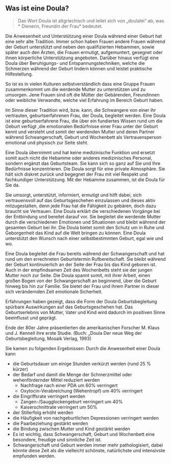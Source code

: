 ## Was ist eine Doula?

> Das Wort Doula ist altgriechisch und leitet sich von „doulalei“ ab, was * Dienerin, Freundin der Frau* bedeutet.

Die Anwesenheit und Unterstützung einer Doula während einer Geburt hat eine sehr alte Tradition. Immer schon haben Frauen andere Frauen während der Geburt unterstützt und neben den qualifizierten Hebammen, sowie später auch den Ärzten, die Frauen ermutigt, aufgemuntert, gesegnet oder ihnen körperliche Unterstützung angeboten. Darüber hinaus verfügt eine Doula über Beruhigungs- und Entspannungstechniken, welche die Schmerzen während der Geburt lindern können und leistet praktische Hilfestellung.

So ist es in vielen Kulturen selbstverständlich dass eine Gruppe Frauen zusammenkommt um die werdende Mutter zu unterstützen und zu umsorgen. Jene Frauen sind oft die Mütter der Gebärenden, Freundinnen oder weibliche Verwandte, welche viel Erfahrung im Bereich Geburt haben.

Im Sinne dieser Tradition wird, bzw. kann, die Schwangere von einer ihr vertrauten, geburtserfahrenen Frau, der Doula, begleitet werden. Eine Doula ist eine geburtserfahrene Frau, die über ein fundiertes Wissen rund um die Geburt verfügt ,die emotionalen Bedürfnisse einer Frau unter der Geburt kennt und versteht und somit der werdenden Mutter und deren Partner während Schwangerschaft, Geburt und Wochenbett als Vertrauensperson emotional und physisch zur Seite steht.

Eine Doula übernimmt und hat keine medizinische Funktion und ersetzt somit auch nicht die Hebamme oder anderes medizinisches Personal, sondern ergänzt das Geburtsteam. Sie kann sich so ganz auf Sie und Ihre Bedürfnisse konzentrieren. Die Doula sorgt für eine private Atmosphäre. Sie hält sich diskret zurück und begegnet der Frau mit viel Respekt und fachkundiger Unterstützung. Mit der Hebamme zusammen, ist die Doula für Sie da.

Sie umsorgt, unterstützt, informiert, ermutigt und hilft dabei, sich vertrauensvoll auf das Geburtsgeschehen einzulassen und dieses aktiv mitzugestalten, denn jede Frau hat die Fähigkeit zu gebären, doch dazu braucht sie Vertrauen. Eine Doula erklärt die verschiedenen Vorgänge bei der Entbindung und bereitet darauf vor. Sie begleitet die werdende Mutter durch die verschiedenen Emotionen und Situationen und bleibt während der gesamten Geburt bei ihr. Die Doula bietet somit den Schutz um in Ruhe und Geborgenheit das Kind auf die Welt bringen zu können. Eine Doula unterstützt den Wunsch nach einer selbstbestimmten Geburt, egal wie und wo.

Eine Doula begleitet die Frau bereits während der Schwangerschaft und hat rund um den errechneten Geburtstermin Rufbereitschaft. Sie bleibt während der Geburt kontinuierlich an der Seite der Frau bis das Kind geboren ist. Auch in der empfindsamen Zeit des Wochenbetts steht sie der jungen Mutter noch zur Seite. Die Doula spannt somit, mit ihrer Arbeit, einen großen Bogen von der Schwangerschaft an beginnend, über die Geburt hinweg bis hin zur Familie. Sie bietet der Frau und ihrem Partner in dieser sich verändernden Zeit emotionale Sicherheit.

Erfahrungen haben gezeigt, dass die Form der Doula Geburtsbegleitung spürbare Auswirkungen auf das Geburtsgeschehen hat. Das Geburtserlebnis von Mutter, Vater und Kind wird dadurch im positiven Sinne beeinflusst und geprägt.

Ende der 80er Jahre präsentierten die amerikanischen Forscher M. Klaus und J. Kennell ihre erste Studie. (Buch: „Doula Der neue Weg der Geburtsbegleitung, Mosaik Verlag, 1993)

Sie kamen zu folgenden Ergebnissen:
Durch die Anwesenheit einer Doula kann

- die Geburtsdauer um einige Stunden verkürzt werden (rund 25 % kürzer)
- der Bedarf und damit die Menge der Schmerzmittel oder wehenfördernder Mittel reduziert werden
	- Nachfrage nach einer PDA um 60% verringert 
    - Oxytocin-Verabreichung (Wehentropf) um 40% verringert
- die Eingriffsrate verringert werden 
	- Zangen-/Saugglockengeburt verringert um 40% 
    - Kaiserschnittrate verringert um 50%
- der Stillerfolg erhöht werden
- die Häufigkeit von nachgeburtlichen Depressionen verringert werden
- die Paarbeziehung gestärkt werden
- die Bindung zwischen Mutter und Kind gestärkt werden
- Es ist wichtig, dass Schwangerschaft, Geburt und Wochenbett eine besondere, freudige und sinnliche Zeit ist.
- Schwangerschaft und Geburt werden immer mehr pathologisiert, dabei könnte diese Zeit als die vielleicht schönste, natürlichste und intensivste empfunden werden.
